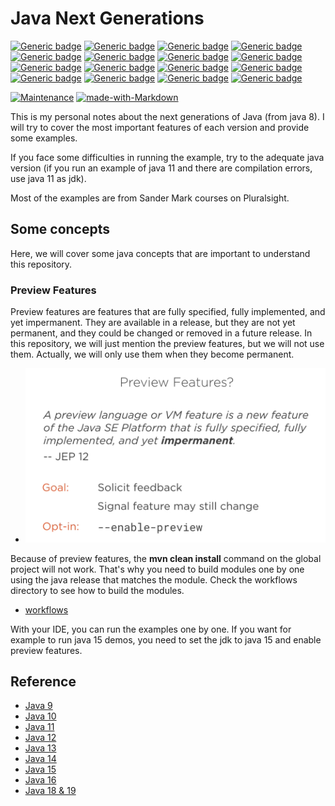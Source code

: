 # Java Next Generations

[![Generic badge](https://img.shields.io/badge/JAVA-Version_9-green.svg)](https://shields.io/)
[![Generic badge](https://img.shields.io/badge/JAVA-Version_10-red.svg)](https://shields.io/)
[![Generic badge](https://img.shields.io/badge/JAVA-Version_11-blue.svg)](https://shields.io/)
[![Generic badge](https://img.shields.io/badge/JAVA-Version_12-pink.svg)](https://shields.io/)
[![Generic badge](https://img.shields.io/badge/JAVA-Version_13-purple.svg)](https://shields.io/)
[![Generic badge](https://img.shields.io/badge/JAVA-Version_14-yellow.svg)](https://shields.io/)
[![Generic badge](https://img.shields.io/badge/JAVA-Version_15-aqua.svg)](https://shields.io/)
[![Generic badge](https://img.shields.io/badge/JAVA-Version_16-teal.svg)](https://shields.io/)
[![Generic badge](https://img.shields.io/badge/JAVA-Version_17-navy.svg)](https://shields.io/)
[![Generic badge](https://img.shields.io/badge/JAVA-Version_18-olive.svg)](https://shields.io/)
[![Generic badge](https://img.shields.io/badge/JAVA-Version_19-lime.svg)](https://shields.io/)
[![Generic badge](https://img.shields.io/badge/JAVA-Version_20-fuchsia.svg)](https://shields.io/)
[![Generic badge](https://img.shields.io/badge/JAVA-Version_21-maroon.svg)](https://shields.io/)
[![Generic badge](https://img.shields.io/badge/JAVA-Version_22-white.svg)](https://shields.io/)
[![Generic badge](https://img.shields.io/badge/JAVA-Version_23-silver.svg)](https://shields.io/)
[![Generic badge](https://img.shields.io/badge/JAVA-Version_24-white.svg)](https://shields.io/)

[![Maintenance](https://img.shields.io/badge/Maintained%3F-yes-green.svg)](https://shields.io/)
[![made-with-Markdown](https://img.shields.io/badge/Made%20with-Markdown-1f425f.svg)](http://commonmark.org)

This is my personal notes about the next generations of Java (from java 8). I will try to cover the most important features of each version and provide some examples.

If you face some difficulties in running the example, try to the adequate java version (if you run an example of java 11 and there are compilation errors, use java 11 as jdk).

Most of the examples are from Sander Mark courses on Pluralsight.

## Some concepts

Here, we will cover some java concepts that are important to understand this repository.

### Preview Features

Preview features are features that are fully specified, fully implemented, and yet impermanent. 
They are available in a release, but they are not yet permanent, and they could be changed or removed in a future release.
In this repository, we will just mention the preview features, but we will not use them.
Actually, we will only use them when they become permanent.

- ![preview-features.png](images%2Fpreview-features.png)

Because of preview features, the **mvn clean install** command on the global project will not work. That's why you need to build modules one by one using the java
release that matches the module.
Check the workflows directory to see how to build the modules.
- [workflows](.github/workflows)

With your IDE, you can run the examples one by one.
If you want for example to run java 15 demos, you need to set the jdk to java 15 and enable preview features.

## Reference

- [Java 9](https://app.pluralsight.com/library/courses/java-9-whats-new/table-of-contents)
- [Java 10](https://app.pluralsight.com/library/courses/whats-new-java-10-local-variable-type-inference/table-of-contents)
- [Java 11](https://app.pluralsight.com/library/courses/java-11-whats-new/table-of-contents)
- [Java 12](https://app.pluralsight.com/library/courses/java-12-whats-new/table-of-contents)
- [Java 13](https://app.pluralsight.com/library/courses/whats-new-in-java-13/table-of-contents)
- [Java 14](https://app.pluralsight.com/library/courses/java-14-whats-new/table-of-contents)
- [Java 15](https://app.pluralsight.com/library/courses/java-15-whats-new/table-of-contents)
- [Java 16](https://app.pluralsight.com/library/courses/java-16-whats-new/table-of-contents)
- [Java 18 & 19](https://app.pluralsight.com/library/courses/java-se-18-whats-new/table-of-contents)